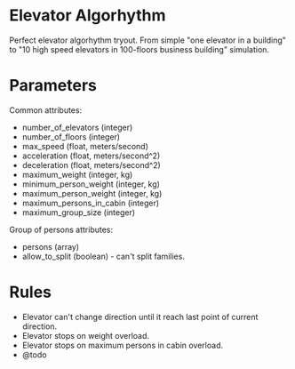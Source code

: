 Elevator Algorhythm
========

Perfect elevator algorhythm tryout. From simple "one elevator in a building" to "10 high speed elevators in 100-floors business building" simulation.

Parameters
========

Common attributes:

* number_of_elevators (integer)
* number_of_floors (integer)
* max_speed (float, meters/second)
* acceleration (float, meters/second^2)
* deceleration (float, meters/second^2)
* maximum_weight (integer, kg)
* minimum_person_weight (integer, kg)
* maximum_person_weight (integer, kg)
* maximum_persons_in_cabin (integer)
* maximum_group_size (integer)


Group of persons attributes:

* persons (array)
* allow_to_split (boolean) - can't split families.


Rules
========

* Elevator can't change direction until it reach last point of current direction.
* Elevator stops on weight overload.
* Elevator stops on maximum persons in cabin overload.
* @todo

